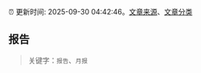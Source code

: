 :alarm_clock: 更新时间: 2025-09-30 04:42:46。[文章来源](/README.md)、[文章分类](/TAGS.md)

## 报告


> 关键字：`报告`、`月报`




